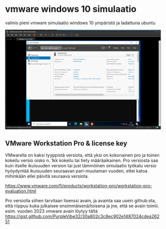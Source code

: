 # vmware windows 10 simulaatio

valmis pieni vmware simulaatio windows 10 ympäristö ja ladattuna ubuntu 

![Alt text](images/vmware-win10-1.PNG)

## VMware Workstation Pro & license key

VMwarella on kaksi tyyppistä versiota, että yksi on kokonainen pro ja toinen kokeilu versio oisko n. 1kk kokeilu tai tiety määräaikainen. Pro versiosta saa kuin itselle ikuisuuden version tai just tämmöinen simulaatio työkalu versio hyöydyntää ikuisuuden seuraavan pari-muutaman vuoden, ettei katoa mihinkään ellei päivitä seuraava versiota.

https://www.vmware.com/fi/products/workstation-pro/workstation-pro-evaluation.html

Pro versiolla siihen tarvitaan lisenssi avain, ja avainta saa usein github:sta, että riippuu kuka julkaisee ensimmäisenä/toisena ja jne, että se avain toimii. esim. vuoden 2023 vmware avain löytyy tältä <br>
https://gist.github.com/PurpleVibe32/30a802c3c8ec902e1487024cdea26251




